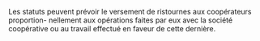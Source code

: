 Les statuts peuvent prévoir le versement de ristournes aux coopérateurs proportion- nellement aux opérations faites par eux avec la société coopérative ou au travail effectué en faveur de cette dernière.